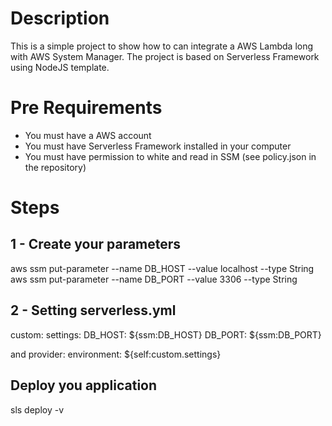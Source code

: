 # Description
This is a simple project to show how to can integrate a AWS Lambda long with AWS System Manager. The project is based on Serverless Framework using NodeJS template.

# Pre Requirements
- You must have a AWS account
- You must have Serverless Framework installed in your computer
- You must have permission to white and read in SSM (see policy.json in the repository)


# Steps
## 1 - Create your parameters
aws ssm put-parameter --name DB_HOST --value localhost --type String
aws ssm put-parameter --name DB_PORT --value 3306 --type String

## 2 - Setting serverless.yml
custom:
  settings:
    DB_HOST: ${ssm:DB_HOST}
    DB_PORT: ${ssm:DB_PORT}
    
and
provider:
  environment: ${self:custom.settings}
  
## Deploy you application
sls deploy -v
